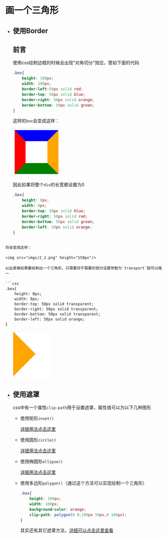 # 画一个三角形

- ## 使用Border

	## 前言

  使用css绘制边框的时候会出现“对角切分”效应，譬如下面的代码

  ```css
  .box{
      height: 100px;
      width: 100px;
      border-left:50px solid red;
      border-top: 50px solid blue;
      border-right: 50px solid orange;
      border-bottom: 50px solid green;
  }
  ```

  这样的`box`会变成这样：

  <img src="imgs/2_1.png" height="150px"/>

  因此如果将整个`div`的长宽都设置为0

  ```css
  .box{
      height: 0px;
      width: 0px;
      border-top: 50px solid blue;
      border-right: 50px solid red;
      border-bottom: 50px solid green;
      border-left: 50px solid orange;
  }
```

将会变成这样：

<img src="imgs/2_2.png" height="150px"/>

以此类推如果要绘制出一个三角形，只需要将不需要的部分设置参数为`transport`就可以咯～

```css
.box{
    height: 0px;
    width: 0px;
    border-top: 50px solid transparent;
    border-right: 50px solid transparent;
    border-bottom: 50px solid transparent;
    border-left: 50px solid orange;
}
```

<img src="imgs/2_3.png" height="150px"/>

- ## 使用遮罩
    css中有一个属性`clip-path`用于设置遮罩，属性值可以为以下几种图形
    - 使用矩形`inset()`

        [详细用法点击这里](https://developer.mozilla.org/en-US/docs/Web/CSS/basic-shape/inset)

    - 使用圆形`circle()`

        [详细用法点击这里](https://developer.mozilla.org/en-US/docs/Web/CSS/basic-shape/circle)

    - 使用椭圆形`ellipse()`

        [详细用法点击这里](https://developer.mozilla.org/en-US/docs/Web/CSS/basic-shape/ellipse)

    - 使用多边形`polygon()`（通过这个方法可以实现绘制一个三角形）
        ```css
        .box{
            height: 100px;
            width: 100px;
            background-color: orange;
            clip-path: polygon(0 0,100px 50px,0 100px);
        }
        ```
        其实还有其它遮罩方法，[详细可以点击这里查看](https://developer.mozilla.org/zh-CN/docs/Web/CSS/clip-path)